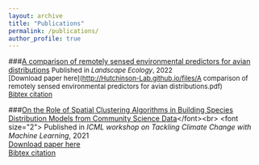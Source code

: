 ```yaml
---
layout: archive
title: "Publications"
permalink: /publications/
author_profile: true
---
```


###[A comparison of remotely sensed environmental predictors for avian distributions](https://link.springer.com/article/10.1007/s10980-022-01406-y)
<font size="2">
Published in *Landscape Ecology*, 2022<br>
[Download paper here](http://Hutchinson-Lab.github.io/files/A comparison of remotely sensed environmental predictors for avian distributions.pdf)<br>
[Bibtex citation](http://Hutchinson-Lab.github.io/files/HopkinsEtAl_LE2022.txt)<br></font>


###[On the Role of Spatial Clustering Algorithms in Building Species Distribution Models from Community Science Data]([https://link.springer.com/article/10.1007/s10980-022-01406-y](https://www.climatechange.ai/papers/icml2021/83))</font><br>
<font size="2">
Published in *ICML workshop on Tackling Climate Change with Machine Learning*, 2021<br>
[Download paper here](http://Hutchinson-Lab.github.io/files/ICML_CCAI_Proposal_RothEtAl_2021.pdf)<br>
[Bibtex citation](http://Hutchinson-Lab.github.io/files/ICML_CCAI_Proposal_RothEtAl_2021.txt)<br></font>

